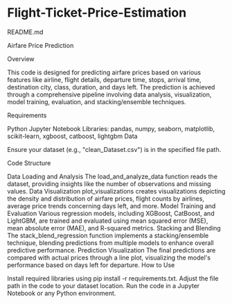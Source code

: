 # Flight-Ticket-Price-Estimation

README.md

Airfare Price Prediction

Overview

This code is designed for predicting airfare prices based on various features like airline, flight details, departure time, stops, arrival time, destination city, class, duration, and days left. The prediction is achieved through a comprehensive pipeline involving data analysis, visualization, model training, evaluation, and stacking/ensemble techniques.

Requirements

Python
Jupyter Notebook
Libraries: pandas, numpy, seaborn, matplotlib, scikit-learn, xgboost, catboost, lightgbm
Data

Ensure your dataset (e.g., "clean_Dataset.csv") is in the specified file path.

Code Structure

Data Loading and Analysis
The load_and_analyze_data function reads the dataset, providing insights like the number of observations and missing values.
Data Visualization
plot_visualizations creates visualizations depicting the density and distribution of airfare prices, flight counts by airlines, average price trends concerning days left, and more.
Model Training and Evaluation
Various regression models, including XGBoost, CatBoost, and LightGBM, are trained and evaluated using mean squared error (MSE), mean absolute error (MAE), and R-squared metrics.
Stacking and Blending
The stack_blend_regression function implements a stacking/ensemble technique, blending predictions from multiple models to enhance overall predictive performance.
Prediction Visualization
The final predictions are compared with actual prices through a line plot, visualizing the model's performance based on days left for departure.
How to Use

Install required libraries using pip install -r requirements.txt.
Adjust the file path in the code to your dataset location.
Run the code in a Jupyter Notebook or any Python environment.
